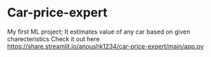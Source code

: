 # Car-price-expert
My first ML project; It estimates value of any car based on given charecteristics
Check it out here https://share.streamlit.io/anoushk1234/car-price-expert/main/app.py
